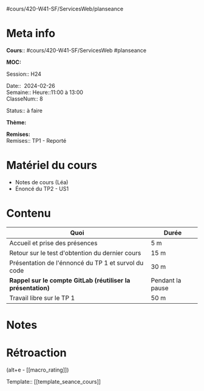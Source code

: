 #cours/420-W41-SF/ServicesWeb/planseance
# Meta info

**Cours**:: #cours/420-W41-SF/ServicesWeb #planseance

**MOC:** 

Session:: H24

Date::  2024-02-26  
Semaine:: 
Heure::11:00 à 13:00  
ClasseNum:: 8

Status:: <span class="chip not-ready">à faire</span> 

**Thème:**

**Remises:**  
Remises:: TP1 - Reporté

# Matériel du cours
* Notes de cours (Léa)
* Énoncé du TP2 - US1
# Contenu
|Quoi|Durée|
|---|---|
|Accueil et prise des présences|5 m|
|Retour sur le test d'obtention du dernier cours|15 m|
|Présentation de l'énnoncé du TP 1 et survol du code|30 m|
|**Rappel sur le compte GitLab (réutiliser la présentation)**|Pendant la pause|
|Travail libre sur le TP 1|50 m|
# Notes

# Rétroaction
(alt+e - [[macro_rating]])

Template:: [[template_seance_cours]]